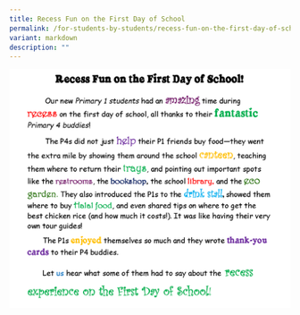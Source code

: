 ```yaml
---
title: Recess Fun on the First Day of School
permalink: /for-students-by-students/recess-fun-on-the-first-day-of-school/
variant: markdown
description: ""
---
```

![](/images/Recess_Fun_on_the_First_Day_of_School_edited_Page_1.png)